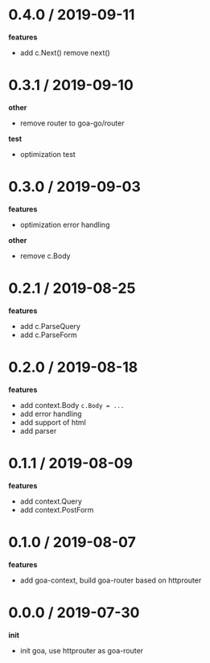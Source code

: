 0.4.0 / 2019-09-11
==================
**features**
  - add c.Next() remove next()

0.3.1 / 2019-09-10
==================
**other**
  - remove router to goa-go/router

**test**
  - optimization test

0.3.0 / 2019-09-03
==================
**features**
  - optimization error handling

**other**
  - remove c.Body

0.2.1 / 2019-08-25
==================
**features**
  - add c.ParseQuery
  - add c.ParseForm

0.2.0 / 2019-08-18
==================

**features**
  - add context.Body `c.Body = ...`
  - add error handling
  - add support of html
  - add parser

0.1.1 / 2019-08-09
==================

**features**
  - add context.Query
  - add context.PostForm

0.1.0 / 2019-08-07
==================

**features**
  - add goa-context, build goa-router based on httprouter

0.0.0 / 2019-07-30
==================

**init**
  - init goa, use httprouter as goa-router
